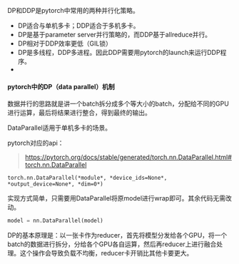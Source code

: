 DP和DDP是pytorch中常用的两种并行化策略。

- DP适合与单机多卡；DDP适合于多机多卡。
- DP是基于parameter server并行策略的，而DDP基于allreduce并行。
- DP相对于DDP效率更低（GIL锁）
- DP是多线程，DDP多进程。因此DDP需要用pytorch的launch来运行DDP程序。
- 



#### pytorch中的DP（data parallel）机制

数据并行的思路就是讲一个batch拆分成多个等大小的batch，分配给不同的GPU进行运算，最后将结果进行整合，得到最终的输出。

DataParallel适用于单机多卡的场景。

pytorch对应的api：

> https://pytorch.org/docs/stable/generated/torch.nn.DataParallel.html#torch.nn.DataParallel

`torch.nn.DataParallel(*module*, *device_ids=None*, *output_device=None*, *dim=0*)`

实现方式简单，只需要用DataParallel将原model进行wrap即可。其余代码无需改动。

~~~python
model = nn.DataParallel(model)
~~~

DP的基本原理是：以一张卡作为reducer，首先将模型分发给各个GPU，将一个batch的数据进行拆分，分给各个GPU各自运算，然后再reducer上进行融合处理。这个操作会导致负载不均衡，reducer卡开销比其他卡要更大。

